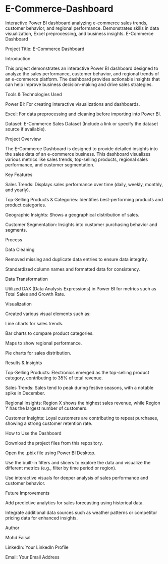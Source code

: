 # E-Commerce-Dashboard
Interactive Power BI dashboard analyzing e-commerce sales trends, customer behavior, and regional performance. Demonstrates skills in data visualization, Excel preprocessing, and business insights.
E-Commerce Dashboard 

Project Title: E-Commerce Dashboard 

 

Introduction 

This project demonstrates an interactive Power BI dashboard designed to analyze the sales performance, customer behavior, and regional trends of an e-commerce platform. The dashboard provides actionable insights that can help improve business decision-making and drive sales strategies. 

 

Tools & Technologies Used 

Power BI: For creating interactive visualizations and dashboards. 

Excel: For data preprocessing and cleaning before importing into Power BI. 

Dataset: E-Commerce Sales Dataset (Include a link or specify the dataset source if available). 

 

Project Overview 

The E-Commerce Dashboard is designed to provide detailed insights into the sales data of an e-commerce business. This dashboard visualizes various metrics like sales trends, top-selling products, regional sales performance, and customer segmentation. 

Key Features 

Sales Trends: Displays sales performance over time (daily, weekly, monthly, and yearly). 

Top-Selling Products & Categories: Identifies best-performing products and product categories. 

Geographic Insights: Shows a geographical distribution of sales. 

Customer Segmentation: Insights into customer purchasing behavior and segments. 

 

Process 

Data Cleaning 

Removed missing and duplicate data entries to ensure data integrity. 

Standardized column names and formatted data for consistency. 

Data Transformation 

Utilized DAX (Data Analysis Expressions) in Power BI for metrics such as Total Sales and Growth Rate. 

Visualization 

Created various visual elements such as:  

Line charts for sales trends. 

Bar charts to compare product categories. 

Maps to show regional performance. 

Pie charts for sales distribution. 

 

Results & Insights 

Top-Selling Products: Electronics emerged as the top-selling product category, contributing to 35% of total revenue. 

Sales Trends: Sales tend to peak during festive seasons, with a notable spike in December. 

Regional Insights: Region X shows the highest sales revenue, while Region Y has the largest number of customers. 

Customer Insights: Loyal customers are contributing to repeat purchases, showing a strong customer retention rate. 

 

How to Use the Dashboard 

Download the project files from this repository. 

Open the .pbix file using Power BI Desktop. 

Use the built-in filters and slicers to explore the data and visualize the different metrics (e.g., filter by time period or region). 

Use interactive visuals for deeper analysis of sales performance and customer behavior. 

 

Future Improvements 

Add predictive analytics for sales forecasting using historical data. 

Integrate additional data sources such as weather patterns or competitor pricing data for enhanced insights. 

 

Author 

Mohd Faisal 

LinkedIn: Your LinkedIn Profile 

Email: Your Email Address
